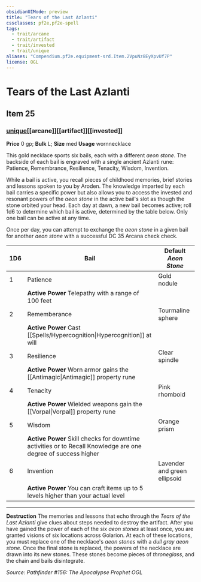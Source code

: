 ```yaml
---
obsidianUIMode: preview
title: "Tears of the Last Azlanti"
cssclasses: pf2e,pf2e-spell
tags:
  - trait/arcane
  - trait/artifact
  - trait/invested
  - trait/unique
aliases: "Compendium.pf2e.equipment-srd.Item.2VpuNz8EyXpvUf7P"
license: OGL
---
```

# Tears of the Last Azlanti
## Item 25
### [unique](unique "Unique Rarity Trait")[[arcane]][[artifact]][[invested]]


**Price** 0 gp; 
**Bulk** L; **Size** med
**Usage** wornnecklace

This gold necklace sports six bails, each with a different _aeon stone_. The backside of each bail is engraved with a single ancient Azlanti rune: Patience, Remembrance, Resilience, Tenacity, Wisdom, Invention.

While a bail is active, you recall pieces of childhood memories, brief stories and lessons spoken to you by Aroden. The knowledge imparted by each bail carries a specific power but also allows you to access the invested and resonant powers of the _aeon stone_ in the active bail's slot as though the stone orbited your head. Each day at dawn, a new bail becomes active; roll 1d6 to determine which bail is active, determined by the table below. Only one bail can be active at any time.

Once per day, you can attempt to exchange the _aeon stone_ in a given bail for another _aeon stone_ with a successful DC 35 Arcana check check.

  

| 1D6 | Bail | Default _Aeon Stone_ |
| --- | --- | --- |
| 1 | Patience | Gold nodule |
|  | **Active Power** Telepathy with a range of 100 feet |  |
| 2 | Rememberance | Tourmaline sphere |
|  | **Active Power** Cast [[Spells/Hypercognition\|Hypercognition]] at will |  |
| 3 | Resilience | Clear spindle |
|  | **Active Power** Worn armor gains the [[Antimagic\|Antimagic]] property rune |  |
| 4 | Tenacity | Pink rhomboid |
|  | **Active Power** Wielded weapons gain the [[Vorpal\|Vorpal]] property rune |  |
| 5 | Wisdom | Orange prism |
|  | **Active Power** Skill checks for downtime activities or to Recall Knowledge are one degree of success higher |  |
| 6 | Invention | Lavender and green ellipsoid |
|  | **Active Power** You can craft items up to 5 levels higher than your actual level |  |

* * *

**Destruction** The memories and lessons that echo through the _Tears of the Last Azlanti_ give clues about steps needed to destroy the artifact. After you have gained the power of each of the six _aeon stones_ at least once, you are granted visions of six locations across Golarion. At each of these locations, you must replace one of the necklace's _aeon stones_ with a _dull gray aeon stone_. Once the final stone is replaced, the powers of the necklace are drawn into its new stones. These stones become pieces of _throneglass_, and the chain and bails disintegrate.

*Source: Pathfinder #156: The Apocalypse Prophet*
*OGL*
